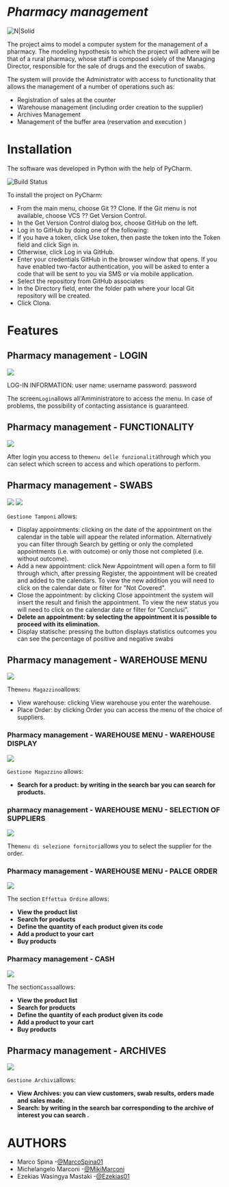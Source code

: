 # *Pharmacy management*
![N|Solid](https://github.com/Ezekias01/DrugStore/blob/master/immagini_readme/copertina_progettoingsoft.png)

The project aims to model a computer system for the management of a pharmacy. The modeling hypothesis to which the project will adhere will be that of a rural pharmacy, whose staff is composed solely of the Managing Director, responsible for the sale of drugs and the execution of swabs.

The system will provide the Administrator with access to functionality that allows the management of a number of operations such as:

- Registration of sales at the counter
- Warehouse management (including order creation to the supplier)
- Archives Management
- Management of the buffer area (reservation and execution )

# Installation
The software was developed in Python with the help of PyCharm.

![Build Status](https://i.stack.imgur.com/wJqaA.png "")

To install the project on PyCharm:

- From the main menu, choose Git  ⁇  Clone. If the Git menu is not available, choose VCS  ⁇  Get Version Control.
- In the Get Version Control dialog box, choose GitHub on the left.
- Log in to GitHub by doing one of the following:
- If you have a token, click Use token, then paste the token into the Token field and click Sign in.
- Otherwise, click Log in via GitHub.
- Enter your credentials GitHub in the browser window that opens. If you have enabled two-factor authentication, you will be asked to enter a code that will be sent to you via SMS or via mobile application.
- Select the repository from GitHub associates
- In the Directory field, enter the folder path where your local Git repository will be created.
- Click Clona.

# Features
## Pharmacy management - LOGIN
&#13;&#10;  ![](https://github.com/MarcoSpina01/Farmacia/blob/main/immagini_readme/immagini_readme/login.png "")

LOG-IN INFORMATION: user name: username password: password

The screen`Login`allows all'Amministratore to access the menu. In case of problems, the possibility of contacting assistance is guaranteed.
## Pharmacy management - FUNCTIONALITY
&#13;&#10;  ![](https://github.com/MarcoSpina01/Farmacia/blob/main/immagini_readme/immagini_readme/funzionalita.png "")

After login you access to the`menu delle funzionalità`through which you can select which screen to access and which operations to perform.
## Pharmacy management - SWABS
&#13;&#10;  ![](https://github.com/MarcoSpina01/Farmacia/blob/main/immagini_readme/immagini_readme/calendario.png "")
  ![](https://github.com/MarcoSpina01/Farmacia/blob/main/immagini_readme/immagini_readme/moduloregistrazione.png "")

`Gestione Tamponi` allows:

- Display appointments: clicking on the date of the appointment on the calendar in the table will appear the related information. Alternatively you can filter through Search by getting or only the completed appointments (i.e. with outcome) or only those not completed (i.e. without outcome).
- Add a new appointment: click New Appointment will open a form to fill through which, after pressing Register, the appointment will be created and added to the calendars. To view the new addition you will need to click on the calendar date or filter for "Not Covered".
- Close the appointment: by clicking Close appointment the system will insert the result and finish the appointment. To view the new status you will need to click on the calendar date or filter for "Conclusi".
- **Delete an appointment: by selecting the appointment it is possible to proceed with its elimination.**
- Display statische: pressing the button displays statistics outcomes you can see the percentage of positive and negative swabs

## Pharmacy management - WAREHOUSE MENU
&#13;&#10;  ![](https://github.com/MarcoSpina01/Farmacia/blob/main/immagini_readme/immagini_readme/magazzino.png "")

The`menu Magazzino`allows:

- View warehouse: clicking View warehouse you enter the warehouse.
- Place Order: by clicking Order you can access the menu of the choice of suppliers.

### Pharmacy management - WAREHOUSE MENU - WAREHOUSE DISPLAY
&#13;&#10;  ![](https://github.com/MarcoSpina01/Farmacia/blob/main/immagini_readme/immagini_readme/visualmagazzino.png "")

`Gestione Magazzino` allows:

- **Search for a product: by writing in the search bar you can search for products.**

### pharmacy management - WAREHOUSE MENU  - SELECTION OF SUPPLIERS
&#13;&#10;  ![](https://github.com/MarcoSpina01/Farmacia/blob/main/immagini_readme/immagini_readme/fornitori.png "")

The`menu di selezione fornitori`allows you to select the supplier for the order.
### Pharmacy management - WAREHOUSE MENU  - PALCE ORDER
&#13;&#10;  ![](https://github.com/MarcoSpina01/Farmacia/blob/main/immagini_readme/immagini_readme/pfizer.png "")

The section `Effettua Ordine` allows:

- **View the product list**
- **Search for products**
- **Define the quantity of each product given its code**
- **Add a product to your cart**
- **Buy products**

### Pharmacy management - CASH
&#13;&#10;  ![](https://github.com/MarcoSpina01/Farmacia/blob/main/immagini_readme/immagini_readme/cassa.png "")

The section`Cassa`allows:

- **View the product list**
- **Search for products**
- **Define the quantity of each product given its code**
- **Add a product to your cart**
- **Buy products**

## Pharmacy management - ARCHIVES
&#13;&#10;  ![](https://github.com/MarcoSpina01/Farmacia/blob/main/immagini_readme/immagini_readme/archivi.png "")

`Gestione Archivi`allows:

- **View Archives: you can view customers, swab results, orders made and sales made.**
- **Search: by writing in the search bar corresponding to the archive of interest you can search .**

# AUTHORS

- Marco Spina -[@MarcoSpina01](https://github.com/MarcoSpina01 "")
- Michelangelo Marconi -[@MikiMarconi](https://github.com/MikiMarconi "")
- Ezekias Wasingya Mastaki -[@Ezekias01](https://github.com/Ezekias01 "")

